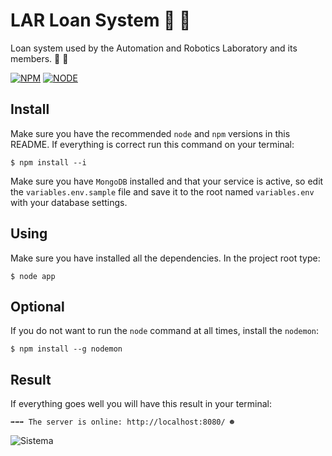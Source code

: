 # LAR Loan System :page_with_curl: :pushpin:
 Loan system used by the Automation and Robotics Laboratory and its members. :nut_and_bolt:  :wrench:

[![NPM](https://img.shields.io/badge/npm-v5.6.0-blue.svg?style=for-the-badge)](https://www.npmjs.com/) 
[![NODE](https://img.shields.io/badge/node-v9.0.0-blue.svg?style=for-the-badge)](https://nodejs.org/en//)


## Install

Make sure you have the recommended `node` and `npm` versions in this README. If everything is correct run this command on your terminal:

`$ npm install --i`

Make sure you have `MongoDB` installed and that your service is active, so edit the `variables.env.sample` file and save it to the root named `variables.env` with your database settings.


## Using

Make sure you have installed all the dependencies. In the project root type:

`$ node app`

## Optional

If you do not want to run the `node` command at all times, install the `nodemon`:

`$ npm install --g nodemon`

## Result

If everything goes well you will have this result in your terminal:

`➡➡➡ The server is online: http://localhost:8080/ ☻`

![Sistema](https://lh6.googleusercontent.com/SFPJ93uJUWcOuA8ty8z57_7VG9I7MjPiZbNxh8DDsiwAvrLWOarDpE1codiFnIVA9ecwuaYwlRaVQmYwGpkF=w1397-h785-rw)

